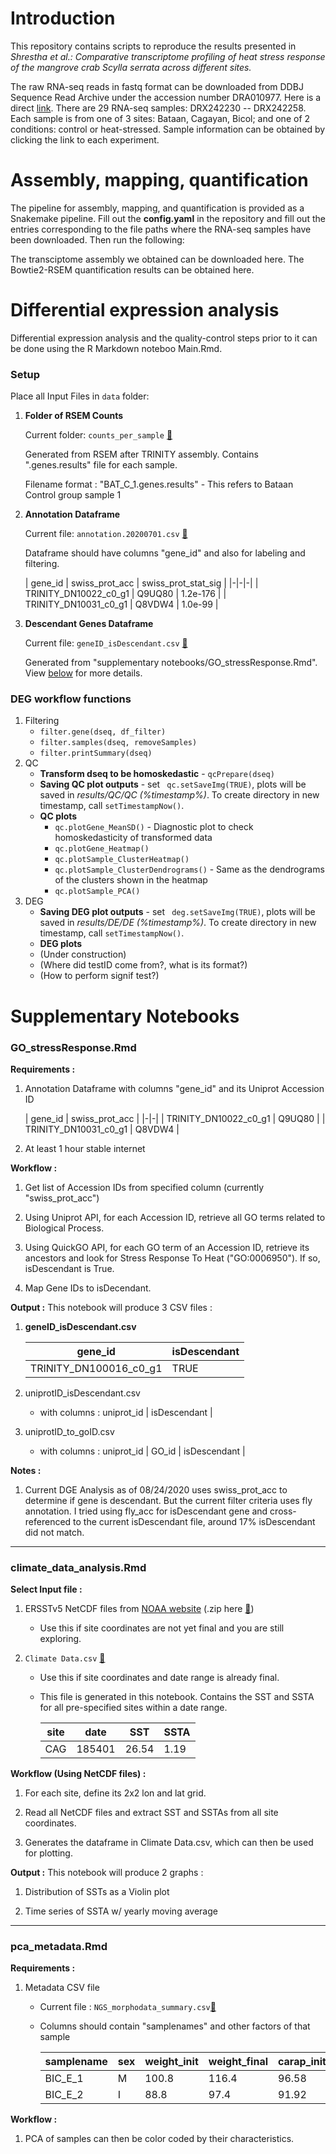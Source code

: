 # Introduction
This repository contains scripts to reproduce the results presented in *Shrestha et al.: Comparative transcriptome profiling of heat stress response of the mangrove crab Scylla serrata across different sites.*

The raw RNA-seq reads in fastq format can be downloaded from DDBJ Sequence Read Archive under the accession number DRA010977. Here is a direct [link](https://ddbj.nig.ac.jp/DRASearch/submission?acc=DRA010977). There are 29 RNA-seq samples: DRX242230 -- DRX242258. Each sample is from one of 3 sites: Bataan, Cagayan, Bicol; and one of 2 conditions: control or heat-stressed. Sample information can be obtained by clicking the link to each experiment.

# Assembly, mapping, quantification
The pipeline for assembly, mapping, and quantification is provided as a Snakemake pipeline. Fill out the **config.yaml** in the repository and fill out the entries corresponding to the file paths where the RNA-seq samples have been downloaded.
Then run the following:

The transciptome assembly we obtained can be downloaded here.
The Bowtie2-RSEM quantification results can be obtained here.

# Differential expression analysis
Differential expression analysis and the quality-control steps prior to it can be done using the R Markdown noteboo Main.Rmd.

### Setup
Place all Input Files in `data` folder:

1. **Folder of RSEM Counts**
	
    Current folder: `counts_per_sample` [💾](https://drive.google.com/file/d/1EuCITWPChEdc-SPXOluMmZNqYx81abG7/view?usp=sharing) 

	Generated from RSEM after TRINITY assembly. Contains ".genes.results" file for each sample.  
	
	Filename format : "BAT_C_1.genes.results" - This refers to Bataan Control group sample 1


2. **Annotation Dataframe**
	
    Current file: `annotation.20200701.csv` [💾](https://drive.google.com/file/d/1k5S_lzy4_NgnF7sXa5dPKTInMbE4fz9L/view?usp=sharing) 
  
  	Dataframe should have columns "gene_id" and also for labeling and filtering.
    
	| gene_id | swiss_prot_acc | swiss_prot_stat_sig |
        |-|-|-|
        | TRINITY_DN10022_c0_g1 | Q9UQ80 | 1.2e-176 |
        | TRINITY_DN10031_c0_g1 | Q8VDW4 | 1.0e-99 |
        
3. **Descendant Genes Dataframe**

	Current file: `geneID_isDescendant.csv` [💾](https://docs.google.com/spreadsheets/d/1CEU09PBeoSlpwWcEvkLSivj9E2YCYtWVbQxASdg0QWM/edit?usp=sharing) 
    
    Generated from "supplementary notebooks/GO_stressResponse.Rmd". View [below](###GO_stressResponse.Rmd) for more details.
    

### DEG workflow functions
1. Filtering
	* `filter.gene(dseq, df_filter)`
	* `filter.samples(dseq, removeSamples)`
	* `filter.printSummary(dseq)` 
2. QC
	* **Transform dseq to be homoskedastic** - `qcPrepare(dseq)`
	* **Saving QC plot outputs** - set `
qc.setSaveImg(TRUE)`, plots will be saved in _results/QC/QC (%timestamp%)_. To create directory in new timestamp, call `setTimestampNow()`.
	* **QC plots** 
		* `qc.plotGene_MeanSD()` - Diagnostic plot to check homoskedasticity of transformed data
		* `qc.plotGene_Heatmap()`
      * `qc.plotSample_ClusterHeatmap()`
      * `qc.plotSample_ClusterDendrograms()` - Same as the dendrograms of the clusters shown in the heatmap
      * `qc.plotSample_PCA()`
3. DEG
	* **Saving DEG plot outputs** - set `
deg.setSaveImg(TRUE)`, plots will be saved in _results/DE/DE (%timestamp%)_. To create directory in new timestamp, call `setTimestampNow()`.
	* **DEG plots** 
	* (Under construction)
	* (Where did testID come from?, what is its format?)
	* (How to perform signif test?)


# Supplementary Notebooks
### GO_stressResponse.Rmd
**Requirements :**

1. Annotation Dataframe with columns "gene_id" and its Uniprot Accession ID
    
	| gene_id | swiss_prot_acc |
        |-|-|
        | TRINITY_DN10022_c0_g1 | Q9UQ80 |
        | TRINITY_DN10031_c0_g1 | Q8VDW4 |
2. At least 1 hour stable internet

**Workflow :**

1. Get list of Accession IDs from specified column (currently "swiss_prot_acc")

2. Using Uniprot API, for each Accession ID, retrieve all GO terms related to Biological Process. 

3. Using QuickGO API, for each GO term of an Accession ID, retrieve its ancestors and look for Stress Response To Heat ("GO:0006950"). If so, isDescendant is True.

4. Map Gene IDs to isDecendant.
    
**Output :** This notebook will produce 3 CSV files :

1. **geneID_isDescendant.csv**
    
	| gene_id | isDescendant |
    |------------|--------------|
    | TRINITY_DN100016_c0_g1     | TRUE         |

2. uniprotID_isDescendant.csv
	* with columns : uniprot_id | isDescendant |

3. uniprotID_to_goID.csv
	* with columns : uniprot_id | GO_id      | isDescendant |
    
**Notes :**

1. Current DGE Analysis as of 08/24/2020 uses swiss_prot_acc to determine if gene is descendant. But the current filter criteria uses fly annotation. I tried using fly_acc for isDescendant gene and cross-referenced to the current isDescendant file, around 17% isDescendant did not match.

---
### climate_data_analysis.Rmd
**Select Input file :**

1. ERSSTv5 NetCDF files from [NOAA website](https://www1.ncdc.noaa.gov/pub/data/cmb/ersst/v5/netcdf/) (.zip here [💾](https://drive.google.com/file/d/1O9BcjtofW6ck03TohvgMoJp321fRa2vn/view?usp=sharing))
     * Use this if site coordinates are not yet final and you are still exploring.
	
2. `Climate Data.csv` [💾](https://docs.google.com/spreadsheets/d/11sglmWb_LP2KpaXw847h1F3LeH6vzHY7ha79iQW9EZ4/edit?usp=sharing)
    * Use this if site coordinates and date range is already final.
	* This file is generated in this notebook. Contains the SST and SSTA for all pre-specified sites within a date range. 
	     
		 | site | date      | SST | SSTA |
      |------------|------------|--------------|--------------|
      | CAG     | 185401 | 26.54        |1.19        |

**Workflow (Using NetCDF files) :**

1. For each site, define its 2x2 lon and lat grid.

2. Read all NetCDF files and extract SST and SSTAs from all site coordinates.

3. Generates the dataframe in Climate Data.csv, which can then be used for plotting.


**Output :** This notebook will produce 2 graphs :

1. Distribution of SSTs as a Violin plot

2. Time series of SSTA w/ yearly moving average


---
### pca_metadata.Rmd
**Requirements :**

1. Metadata CSV file

	* Current file : `NGS_morphodata_summary.csv`[💾](https://drive.google.com/file/d/1hKav0bmqGAm-sTRshKRQLrde60oxotpq/view?usp=sharing)

	* Columns should contain "samplenames" and other factors of that sample

	  | samplename | sex | weight_init | weight_final | carap_init | carap_final |
		|-|-|-|-|-|-|
		| BIC_E_1 | M | 100.8 | 116.4 | 96.58 | 96.66 |
		| BIC_E_2 | I | 88.8 | 97.4 | 91.92 | 92.21 |
    
    
**Workflow :**

1. PCA of samples can then be color coded by their characteristics.
